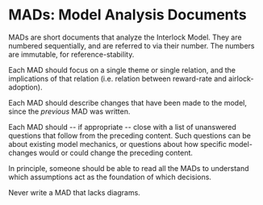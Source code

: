 MADs: Model Analysis Documents
==============================

MADs are short documents that analyze the Interlock Model.
They are numbered sequentially, and are referred to via their number.
The numbers are immutable, for reference-stability.

Each MAD should focus on a single theme or single relation, and the
implications of that relation (i.e. relation between reward-rate and
airlock-adoption).

Each MAD should describe changes that have been made to the model,
since the _previous_ MAD was written.

Each MAD should -- if appropriate -- close with a list of unanswered
questions that follow from the preceding content. Such questions can
be about existing model mechanics, or questions about how specific
model-changes would or could change the preceding content.

In principle, someone should be able to read all the MADs to understand
which assumptions act as the foundation of which decisions.

Never write a MAD that lacks diagrams.
